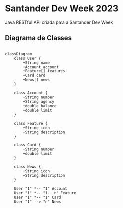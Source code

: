 # Santander Dev Week 2023
Java RESTful API criada para a Santander Dev Week


## Diagrama de Classes

```mermaid

classDiagram
    class User {
        +String name
        +Account account
        +Feature[] features
        +Card card
        +News[] news
    }

    class Account {
        +String number
        +String agency
        +double balance
        +double limit
    }

    class Feature {
        +String icon
        +String description
    }

    class Card {
        +String number
        +double limit
    }

    class News {
        +String icon
        +String description
    }

    User "1" *-- "1" Account
    User "1" *-- "1...n" Feature
    User "1" *-- "1" Card
    User "1" --> "n" News

```
